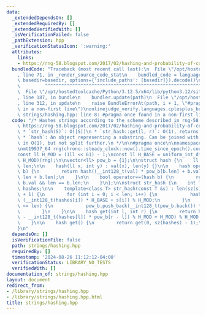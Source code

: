 ```yaml
---
data:
  _extendedDependsOn: []
  _extendedRequiredBy: []
  _extendedVerifiedWith: []
  _isVerificationFailed: false
  _pathExtension: hpp
  _verificationStatusIcon: ':warning:'
  attributes:
    links:
    - https://rng-58.blogspot.com/2017/02/hashing-and-probability-of-collision.html
  bundledCode: "Traceback (most recent call last):\n  File \"/opt/hostedtoolcache/Python/3.12.5/x64/lib/python3.12/site-packages/onlinejudge_verify/documentation/build.py\"\
    , line 71, in _render_source_code_stat\n    bundled_code = language.bundle(stat.path,\
    \ basedir=basedir, options={'include_paths': [basedir]}).decode()\n          \
    \         ^^^^^^^^^^^^^^^^^^^^^^^^^^^^^^^^^^^^^^^^^^^^^^^^^^^^^^^^^^^^^^^^^^^^^^^^^^^^^^^^^\n\
    \  File \"/opt/hostedtoolcache/Python/3.12.5/x64/lib/python3.12/site-packages/onlinejudge_verify/languages/cplusplus.py\"\
    , line 187, in bundle\n    bundler.update(path)\n  File \"/opt/hostedtoolcache/Python/3.12.5/x64/lib/python3.12/site-packages/onlinejudge_verify/languages/cplusplus_bundle.py\"\
    , line 312, in update\n    raise BundleErrorAt(path, i + 1, \"#pragma once found\
    \ in a non-first line\")\nonlinejudge_verify.languages.cplusplus_bundle.BundleErrorAt:\
    \ strings/hashing.hpp: line 8: #pragma once found in a non-first line\n"
  code: "/* Hashes strings according to the scheme described in rng-58's blog.\n *\
    \ https://rng-58.blogspot.com/2017/02/hashing-and-probability-of-collision.html\n\
    \ * `str_hash(S)`: O(|S|)\n * `str_hash::get(l, r)`: O(1), returns a hash object\n\
    \ * `hash`: An object representing a substring. Can be joined with `+` and compared\
    \ in O(1), but not split further.\n */\n\n#pragma once\n\nnamespace hashing {\n\
    \nmt19937_64 rng(chrono::steady_clock::now().time_since_epoch().count());\n\n\
    const ll H_MOD = (1ll << 61) - 1;\nconst ll H_BASE = uniform_int_distribution<ll>(0,\
    \ H_MOD)(rng);\n\nvector<ll> pow_b = {1};\n\nstruct hash {\n    ll val;\n    int\
    \ len;\n\n    hash(ll x, int y) : val(x), len(y) {}\n\n    hash operator+(hash\
    \ b) {\n        return hash((__int128_t(val) * pow_b[b.len] + b.val) % H_MOD,\
    \ len + b.len);\n    }\n\n    bool operator==(hash b) {\n        return val ==\
    \ b.val && len == b.len;\n    }\n};\n\nstruct str_hash {\n    int len;\n    vector<ll>\
    \ hashes;\n\n    template<class T> str_hash(const T &s) : len(sz(s)), hashes(len\
    \ + 1) {\n        for (int i = 0; i < len; i++) {\n            hashes[i + 1] =\
    \ (__int128_t(hashes[i]) * H_BASE + s[i]) % H_MOD;\n        }\n        while (sz(pow_b)\
    \ <= len) {\n            pow_b.push_back(__int128_t(pow_b.back()) * H_BASE % H_MOD);\n\
    \        }\n    }\n\n    hash get(int l, int r) {\n        return hash(((hashes[r]\
    \ - __int128_t(hashes[l]) * pow_b[r - l]) % H_MOD + H_MOD) % H_MOD, r - l);\n\
    \    }\n\n    hash get() {\n        return get(0, sz(hashes) - 1);\n    }\n};\n\
    }\n"
  dependsOn: []
  isVerificationFile: false
  path: strings/hashing.hpp
  requiredBy: []
  timestamp: '2024-08-26 11:12:12-04:00'
  verificationStatus: LIBRARY_NO_TESTS
  verifiedWith: []
documentation_of: strings/hashing.hpp
layout: document
redirect_from:
- /library/strings/hashing.hpp
- /library/strings/hashing.hpp.html
title: strings/hashing.hpp
---
```

